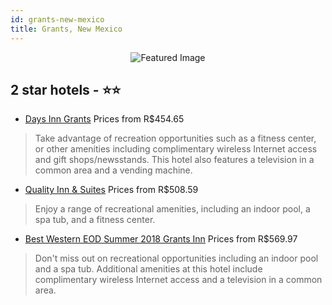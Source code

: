 ```yaml
---
id: grants-new-mexico
title: Grants, New Mexico
---
```


<center><img src="https://i.travelapi.com/hotels/1000000/30000/27100/27027/f9d13776_z.jpg" alt="Featured Image" /></center>


##  2 star hotels - ⭐️⭐️

-    [Days Inn Grants](https://us.hurb.com/hotels/grants/days-inn-grants-JNP-JP318086?cmp=18055) Prices from R$454.65
   > Take advantage of recreation opportunities such as a fitness center, or other amenities including complimentary wireless Internet access and gift shops/newsstands. This hotel also features a television in a common area and a vending machine.
-    [Quality Inn & Suites](https://us.hurb.com/hotels/grants/quality-inn-suites-JNP-JP224785?cmp=18055) Prices from R$508.59
   > Enjoy a range of recreational amenities, including an indoor pool, a spa tub, and a fitness center.
-    [Best Western EOD Summer 2018 Grants Inn](https://us.hurb.com/hotels/grants/best-western-eod-summer-2018-grants-inn-JNP-JP651664?cmp=18055) Prices from R$569.97
   > Don't miss out on recreational opportunities including an indoor pool and a spa tub. Additional amenities at this hotel include complimentary wireless Internet access and a television in a common area.
